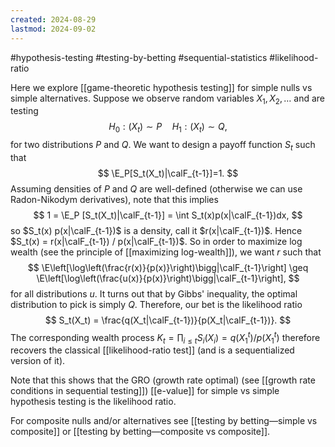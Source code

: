 ```yaml
---
created: 2024-08-29
lastmod: 2024-09-02
---
```


#hypothesis-testing #testing-by-betting #sequential-statistics #likelihood-ratio

Here we explore [[game-theoretic hypothesis testing]] for simple nulls vs simple alternatives.  Suppose we observe random variables $X_1, X_2,\dots$ and are testing 
$$
H_0: (X_t) \sim P \quad H_1: (X_t)\sim Q,
$$
for two distributions $P$ and $Q$. We want to design a payoff function $S_t$ such that 
$$
\E_P[S_t(X_t)|\calF_{t-1}]=1.
$$
Assuming densities of $P$ and $Q$ are well-defined (otherwise we can use Radon-Nikodym derivatives), note that this implies 
$$
1 = \E_P [S_t(X_t)|\calF_{t-1}] = \int S_t(x)p(x|\calF_{t-1})dx,
$$
so $S_t(x) p(x|\calF_{t-1})$ is a density, call it $r(x|\calF_{t-1})$. Hence $S_t(x) = r(x|\calF_{t-1}) / p(x|\calF_{t-1})$. So in order to maximize log wealth (see the principle of [[maximizing log-wealth]]), we want $r$ such that 
$$
\E\left[\log\left(\frac{r(x)}{p(x)}\right)\bigg|\calF_{t-1}\right] \geq \E\left[\log\left(\frac{u(x)}{p(x)}\right)\bigg|\calF_{t-1}\right],
$$
for all distributions $u$. It turns out that by Gibbs' inequality, the optimal distribution to pick is simply $Q$. Therefore, our bet is the likelihood ratio 
$$
S_t(X_t) = \frac{q(X_t|\calF_{t-1})}{p(X_t|\calF_{t-1})}.
$$
The corresponding wealth process $K_t = \prod_{i\leq t}S_i(X_i) = q(X_1^t) / p(X_1^t)$ therefore recovers the classical [[likelihood-ratio test]] (and is a sequentialized version of it). 

Note that this shows that the GRO (growth rate optimal) (see [[growth rate conditions in sequential testing]]) [[e-value]] for simple vs simple hypothesis testing is the likelihood ratio. 

For composite nulls and/or alternatives see [[testing by betting—simple vs composite]] or [[testing by betting—composite vs composite]]. 
